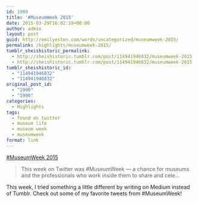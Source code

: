 ```yaml
---
id: 1990
title: '#MuseumWeek 2015'
date: 2015-03-29T16:02:19+00:00
author: admin
layout: post
guid: http://emilyesten.com/words/uncategorized/museumweek-2015/
permalink: /highlights/museumweek-2015/
tumblr_sheishistoric_permalink:
  - http://sheishistoric.tumblr.com/post/114941946832/museumweek-2015
  - http://sheishistoric.tumblr.com/post/114941946832/museumweek-2015
tumblr_sheishistoric_id:
  - "114941946832"
  - "114941946832"
original_post_id:
  - "1990"
  - "1990"
categories:
  - Highlights
tags:
  - found on twitter
  - museum life
  - museum week
  - museumweek
format: link
---
```

[#MuseumWeek 2015](https://t.co/18JqzLgaAE)

<div class="link_description">
  <blockquote class="link_og_blockquote">
    <p>
      This week on Twitter was #MuseumWeek — a chance for museums and the professionals who work inside them to share and cele…
    </p>
  </blockquote>
  
  <p>
    This week, I tried something a little different by writing on Medium instead of Tumblr. Check out some of my favorite tweets from #MuseumWeek!
  </p>
</div>